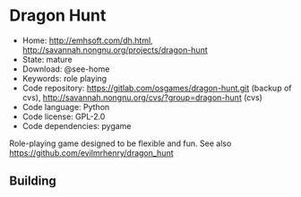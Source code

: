 # Dragon Hunt

- Home: http://emhsoft.com/dh.html, http://savannah.nongnu.org/projects/dragon-hunt
- State: mature
- Download: @see-home
- Keywords: role playing
- Code repository: https://gitlab.com/osgames/dragon-hunt.git (backup of cvs), http://savannah.nongnu.org/cvs/?group=dragon-hunt (cvs)
- Code language: Python
- Code license: GPL-2.0
- Code dependencies: pygame

Role-playing game designed to be flexible and fun.
See also https://github.com/evilmrhenry/dragon_hunt

## Building
